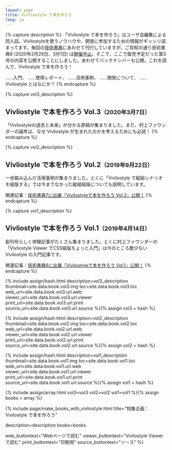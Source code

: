 ```yaml
---
layout: page
title: Vivliostyle で本を作ろう
lang: ja
---
```



{% capture description %}
「Vivliostyle で本を作ろう」はユーザ会編集による同人誌。Vivliostyleを使うノウハウや、開発に参加するための情報がギッシリ詰まってます。毎回の[技術書典](https://techbookfest.org/)にあわせて刊行していますが、ご存知の通り技術書典8 (2020年2月29日、3月1日) は[開催中止](https://techbookfest.org/event/tbf08)。そこで、ここで販売予定だった第3号の内容を公開することにしました。あわせてバックナンバーも公開。これを読んで、Vivliostyle で本を作ろう！

<i class="mdi mdi-alpha-a-circle toc__type"></i>……入門、
<i class="mdi mdi-alpha-b-circle toc__type"></i>……使用レポート、
<i class="mdi mdi-alpha-c-circle toc__type"></i>……活用事例、
<i class="mdi mdi-alpha-d-circle toc__type"></i>……開発について、
<i class="mdi mdi-alpha-e-circle toc__type"></i>……Vivliostyle とはなにか？
{% endcapture %}


{% capture vol3_description %}
## Vivliostyle で本を作ろう Vol.3<small>（2020年3月7日）</small>

「Vivliostyleの過去と未来」が分かる原稿が集まりました。また、村上ファウンダーの論考は、なぜ Vivliostyle が生まれたのかを考えるためにも必読！
{% endcapture %}


{% capture vol2_description %}
## Vivliostyle で本を作ろう Vol.2<small>（2019年9月22日）</small>

一歩踏み込んだ活用事例が集まりました。とくに「Vivliostyle で縦組シナリオを組版する」では今までなかった縦組組版についても説明しています。

関連記事：[技術書典7に出展『Vivliostyleで本を作ろう Vol.2』公開！](/ja/blog/2019/09/25/make-books-with-vivliostyle-vol2/)
{% endcapture %}


{% capture vol1_description %}
## Vivliostyle で本を作ろう Vol.1<small>（2019年4月14日）</small>

創刊号らしく体験記事がたくさん集まりました。とくに村上ファウンダーの「Vivliostyle Viewer でCSS組版ちょっと入門」は今のところ数少ない Vivliostyle の入門記事です。

関連記事：[技術書典6に出展『Vivliostyleで本を作ろう Vol.1』公開！](/ja/blog/2019/05/06/make-books-with-vivliostyle-vol1/)
{% endcapture %}


{% include assign/hash.html
  description=vol3_description
  thumbnail=site.data.book.vol3.img
  toc=site.data.book.vol3.toc
  web_url=site.data.book.vol3.url.web
  viewer_url=site.data.book.vol3.url.viewer
  print_url=site.data.book.vol3.url.print
  source_url=site.data.book.vol3.url.source
%}{% assign vol3 = hash %}


{% include assign/hash.html
  description=vol2_description
  thumbnail=site.data.book.vol2.img
  toc=site.data.book.vol2.toc
  web_url=site.data.book.vol2.url.web
  viewer_url=site.data.book.vol2.url.viewer
  print_url=site.data.book.vol2.url.print
  source_url=site.data.book.vol2.url.source
%}{% assign vol2 = hash %}


{% include assign/hash.html
  description=vol1_description
  thumbnail=site.data.book.vol1.img
  toc=site.data.book.vol1.toc
  web_url=site.data.book.vol1.url.web
  viewer_url=site.data.book.vol1.url.viewer
  print_url=site.data.book.vol1.url.print
  source_url=site.data.book.vol1.url.source
%}{% assign vol1 = hash %}


{% include assign/array.html
  vol3=vol3
  vol2=vol2
  vol1=vol1
%}{% assign books = array %}


{% include page/make_books_with_vivliostyle.html
  title="特集企画：Vivliostyle で本を作ろう"

  description=description
  books=books

  web_buttontext="Webページで読む"
  viewer_buttontext="Vivliostyle Viewer で読む"
  print_buttontext="印刷用"
  source_buttontext="ソース"
%}
